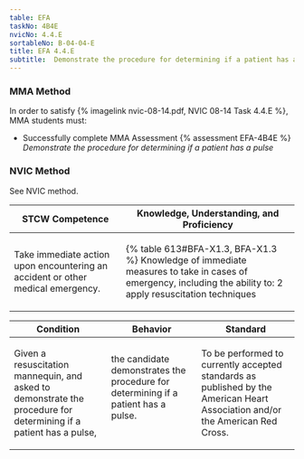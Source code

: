 ```yaml
---
table: EFA
taskNo: 4B4E
nvicNo: 4.4.E 
sortableNo: B-04-04-E
title: EFA 4.4.E 
subtitle:  Demonstrate the procedure for determining if a patient has a pulse
---
```



### MMA Method

In order to satisfy  {% imagelink nvic-08-14.pdf, NVIC 08-14 Task 4.4.E %}, MMA students must:

* Successfully complete MMA Assessment {% assessment EFA-4B4E %} *Demonstrate the procedure for determining if a patient has a pulse*


### NVIC Method

<a onclick="togglevisibility('nvic_methods')" >See NVIC method.</a>

<div id='nvic_methods' class='hide'>

<table>
<thead>
<tr>
<th class='forty'> STCW Competence </th>
<th class='sixty'> Knowledge, Understanding, and Proficiency </th>
</tr>
</thead>




<tbody>
<tr><td markdown='1'>

Take immediate action upon encountering an accident or other medical emergency.

</td><td markdown='1'>

{% table 613#BFA-X1.3, BFA-X1.3 %} Knowledge of immediate measures to take in cases of emergency, including the ability to: 2  apply resuscitation techniques

</td></tr>


</tbody>
</table>


<table>
<thead>
<tr><th class='twenty'>  Condition </th><th class='twenty'> Behavior </th><th  class='sixty'>Standard </th></tr>
</thead>
<tbody >



<tr><td markdown='1'>

Given a resuscitation mannequin, and asked to demonstrate the procedure for determining if a patient has a pulse,

</td><td markdown='1'>

the candidate demonstrates the procedure for determining if a patient has a pulse.

<br>

<div class="tooltip" markdown='1'>



</div>


</td><td markdown='1'>

To be performed to currently accepted standards as published by the American Heart Association and/or the American Red Cross.

</td></tr>
</tbody>
</table>
</div>
